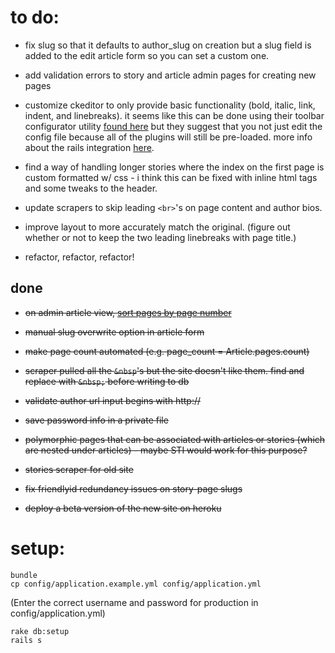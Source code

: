 to do:
====================

- fix slug so that it defaults to author_slug on creation but a slug field is added to the edit article form so you can set a custom one. 

- add validation errors to story and article admin pages for creating new pages

- customize ckeditor to only provide basic functionality (bold, italic, link, indent, and linebreaks). it seems like this can be done using their toolbar configurator utility [found here](http://docs.ckeditor.com/#!/guide/dev_toolbar) but they suggest that you not just edit the config file because all of the plugins will still be pre-loaded. more info about the rails integration [here](https://github.com/galetahub/ckeditor).

- find a way of handling longer stories where the index on the first page is custom formatted w/ css - i think this can be fixed with inline html tags and some tweaks to the header.

- update scrapers to skip leading `<br>`'s on page content and author bios. 

- improve layout to more accurately match the original. (figure out whether or not to keep the two leading linebreaks with page title.)

- refactor, refactor, refactor!

## done

- ~~on admin article view, [sort pages by page number](https://github.com/willisplummer/blog/blob/master/app/views/articles/admin.html.erb#L36)~~

- ~~manual slug overwrite option in article form~~

- ~~make page count automated (e.g. page_count = Article.pages.count)~~

- ~~scraper pulled all the `&nbsp`'s but the site doesn't like them. find and replace with `&nbsp;` before writing to db~~

- ~~validate author url input begins with http://~~

- ~~save password info in a private file~~

- ~~polymorphic pages that can be associated with articles or stories (which are nested under articles) - maybe STI would work for this purpose?~~

- ~~stories scraper for old site~~

- ~~fix friendlyid redundancy issues on story-page slugs~~

- ~~deploy a beta version of the new site on heroku~~

setup:
====================
 ```
bundle
cp config/application.example.yml config/application.yml
 ```

(Enter the correct username and password for production in config/application.yml)
 
 ```
rake db:setup
rails s
 ```
